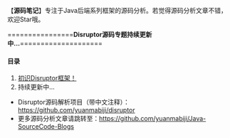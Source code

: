 
【**源码笔记**】专注于Java后端系列框架的源码分析。若觉得源码分析文章不错，欢迎Star哦。


================**Disruptor源码专题持续更新中...**====================

#### 目录

1. [初识Disruptor框架！](https://github.com/yuanmabiji/Java-SourceCode-Blogs/blob/master/Disruptor/初识Disruptor框架.md)
2. 持续更新中...

* Disruptor源码解析项目（带中文注释）：https://github.com/yuanmabiji/disruptor
* 更多源码分析文章请跳转至：https://github.com/yuanmabiji/Java-SourceCode-Blogs





